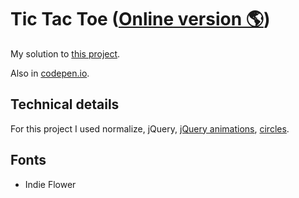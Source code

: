 # Tic Tac Toe ([Online version 🌎](https://pouyio.github.io/freeCodeCamp/frontEnd/08tictac/))

My solution to [this project](http://www.freecodecamp.com/challenges/build-a-tic-tac-toe-game).

Also in [codepen.io](https://codepen.io/pouyio/full/ZbNmOv/).

## Technical details

For this project I used normalize, jQuery, [jQuery animations](https://jqueryui.com/animate/), [circles](https://github.com/lugolabs/circles).

## Fonts
- Indie Flower